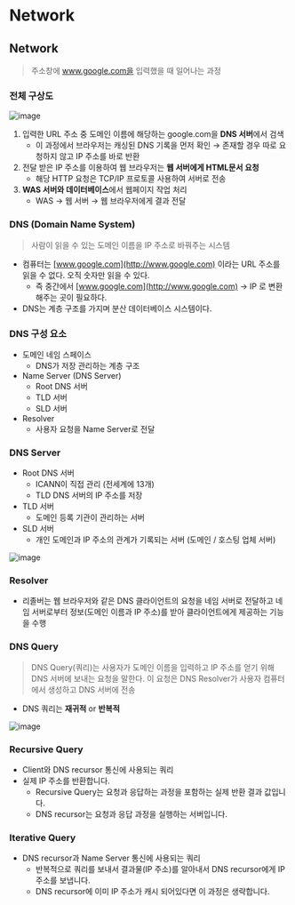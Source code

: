 # Network

## Network

> 주소창에 www.google.com을 입력했을 때 일어나는 과정
>

### 전체 구상도

![image](https://github.com/jinjoo-lab/SSAFY_CS_Study/assets/84346055/42f35d1b-3310-4327-8624-bc7af7b3ad83)


1. 입력한 URL 주소 중 도메인 이름에 해당하는 google.com을 **DNS 서버**에서 검색
    - 이 과정에서 브라우저는 캐싱된 DNS 기록을 먼저 확인 → 존재할 경우 따로 요청하지 않고 IP 주소를 바로 반환
2. 전달 받은 IP 주소를 이용하여 웹 브라우저는 **웹 서버에게 HTML문서 요청**
    - 해당 HTTP 요청은 TCP/IP 프로토콜 사용하여 서버로 전송
3. **WAS 서버와 데이터베이스**에서 웹페이지 작업 처리
    - WAS → 웹 서버 → 웹 브라우저에게 결과 전달

### DNS (Domain Name System)

> 사람이 읽을 수 있는 도메인 이름을 IP 주소로 바꿔주는 시스템
>
- 컴퓨터는 [www.google.com](http://www.google.com) 이라는 URL 주소를 읽을 수 없다. 오직 숫자만 읽을 수 있다.
    - 즉 중간에서 [www.google.com](http://www.google.com) → IP 로 변환해주는 곳이 필요하다.
- DNS는 계층 구조를 가지며 분산 데이터베이스 시스템이다.

### DNS 구성 요소

- 도메인 네임 스페이스
    - DNS가 저장 관리하는 계층 구조
- Name Server (DNS Server)
    - Root DNS 서버
    - TLD 서버
    - SLD 서버
- Resolver
    - 사용자 요청을 Name Server로 전달

### DNS Server

- Root DNS 서버
    - ICANN이 직접 관리 (전세계에 13개)
    - TLD DNS 서버의 IP 주소를 저장
- TLD 서버
    - 도메인 등록 기관이 관리하는 서버
- SLD 서버
    - 개인 도메인과 IP 주소의 관계가 기록되는 서버 (도메인 / 호스팅 업체 서버)

![image](https://github.com/jinjoo-lab/SSAFY_CS_Study/assets/84346055/12e616a1-daf6-42d5-af3d-7d4ef94351a8)


### Resolver

- 리졸버는 웹 브라우저와 같은 DNS 클라이언트의 요청을 네임 서버로 전달하고 네임 서버로부터 정보(도메인 이름과 IP 주소)를 받아 클라이언트에게 제공하는 기능을 수행

### DNS Query

> DNS Query(쿼리)는 사용자가 도메인 이름을 입력하고 IP 주소를 얻기 위해 DNS 서버에 보내는 요청을 말한다. 이 요청은 DNS Resolver가 사용자 컴퓨터에서 생성하고 DNS 서버에 전송
>
- DNS 쿼리는 **재귀적** or **반복적**

![image](https://github.com/jinjoo-lab/SSAFY_CS_Study/assets/84346055/b9d7eea0-5a91-42d2-89fa-5a43e1084702)


### Recursive Query

- Client와 DNS recursor 통신에 사용되는 쿼리
- 실제 IP 주소를 반환합니다.
    - Recursive Query는 요청과 응답하는 과정을 포함하는 실제 반환 결과 값입니다.
    - DNS recursor는 요청과 응답 과정을 실행하는 서버입니다.

### Iterative Query

- DNS recursor과 Name Server 통신에 사용되는 쿼리
    - 반복적으로 쿼리를 보내서 결과물(IP 주소)를 알아내서 DNS recursor에게 IP 주소를 보냅니다.
    - DNS recursor에 이미 IP 주소가 캐시 되어있다면 이 과정은 생략합니다.
